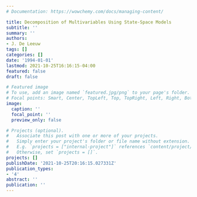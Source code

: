 ```yaml
---
# Documentation: https://wowchemy.com/docs/managing-content/

title: Decomposition of Multivariables Using State-Space Models
subtitle: ''
summary: ''
authors:
- J. De Leeuw
tags: []
categories: []
date: '1994-01-01'
lastmod: 2021-10-25T16:16:15-04:00
featured: false
draft: false

# Featured image
# To use, add an image named `featured.jpg/png` to your page's folder.
# Focal points: Smart, Center, TopLeft, Top, TopRight, Left, Right, BottomLeft, Bottom, BottomRight.
image:
  caption: ''
  focal_point: ''
  preview_only: false

# Projects (optional).
#   Associate this post with one or more of your projects.
#   Simply enter your project's folder or file name without extension.
#   E.g. `projects = ["internal-project"]` references `content/project/deep-learning/index.md`.
#   Otherwise, set `projects = []`.
projects: []
publishDate: '2021-10-25T20:16:15.027331Z'
publication_types:
- '4'
abstract: ''
publication: ''
---
```

